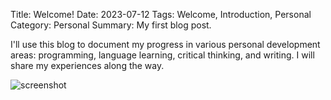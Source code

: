 Title: Welcome!
Date: 2023-07-12
Tags: Welcome, Introduction, Personal
Category: Personal
Summary: My first blog post.

I'll use this blog to document my progress in various personal development areas: programming, language learning, critical thinking, and writing. I will share my experiences along the way.

<img src="{static}/images/road-bw.png" alt="screenshot" class="image-center image-large"/>